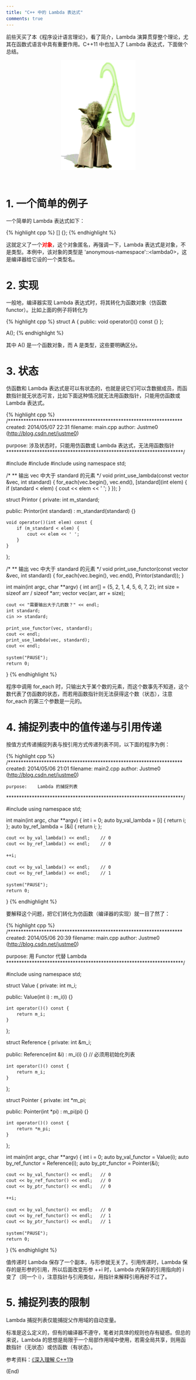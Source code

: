 ```yaml
---
title: "C++ 中的 Lambda 表达式"
comments: true
---
```

前些天买了本《程序设计语言理论》，看了简介，Lambda 演算贯穿整个理论，尤其在函数式语言中具有重要作用。C++11 中也加入了 Lambda 表达式，下面做个总结。

<p style="text-align:center"><img src="../assets/pic/lambda.png" align="middle" width="204" height="300" alt=""></p>
<br />

# 1. 一个简单的例子
一个简单的 Lambda 表达式如下：

{% highlight cpp %}
[] {};
{% endhighlight %}

这就定义了一个<span style="color:rgb(255,0,0)">**对象**</span>，这个对象匿名，再强调一下，Lambda 表达式是对象，不是类型。本例中，该对象的类型是 'anonymous-namespace'::\<lambda0>，这是编译器给它设的一个类型名。

# 2. 实现
一般地，编译器实现 Lambda 表达式时，将其转化为函数对象（仿函数 functor）。比如上面的例子将转化为

<!-- more -->

{% highlight cpp %}
struct A {
public:
	void operator()() const {}
};

A();
{% endhighlight %}

其中 A() 是一个函数对象，而 A 是类型，这些要明确区分。

# 3. 状态
仿函数和 Lambda 表达式是可以有状态的，也就是说它们可以含数据成员，而函数指针就无状态可言，比如下面这种情况就无法用函数指针，只能用仿函数或 Lambda 表达式。

{% highlight cpp %}
/********************************************************************
created:	2014/05/07 22:31
filename:	main.cpp
author:		Justme0 (http://blog.csdn.net/justme0)

purpose:	涉及状态时，只能用仿函数或 Lambda 表达式，无法用函数指针
*********************************************************************/

#include <iostream>
#include <vector>
#include <algorithm>
using namespace std;

/*
** 输出 vec 中大于 standard 的元素
*/
void print_use_lambda(const vector<int> &vec, int standard) {
	for_each(vec.begin(), vec.end(), [standard](int elem) {
		if (standard < elem) {
			cout << elem << ' ';
		}
	});
}

struct Printor {
private:
	int m_standard;

public:
	Printor(int standard) : m_standard(standard) {}

	void operator()(int elem) const {
		if (m_standard < elem) {
			cout << elem << ' ';
		}
	}
};

/*
** 输出 vec 中大于 standard 的元素
*/
void print_use_functor(const vector<int> &vec, int standard) {
	for_each(vec.begin(), vec.end(), Printor(standard));
}

int main(int argc, char **argv) {
	int arr[] = {5, 2, 1, 4, 5, 6, 7, 2};
	int size = sizeof arr / sizeof *arr;
	vector<int> vec(arr, arr + size);

	cout << "需要输出大于几的数？" << endl;
	int standard;
	cin >> standard;

	print_use_functor(vec, standard);
	cout << endl;
	print_use_lambda(vec, standard);
	cout << endl;

	system("PAUSE");
	return 0;
}
{% endhighlight %}

程序中调用 for_each 时，只输出大于某个数的元素，而这个数事先不知道，这个数代表了仿函数的状态，而若用函数指针则无法获得这个数（状态），注意 for_each 的第三个参数是一元的。

# 4. 捕捉列表中的值传递与引用传递
按值方式传递捕捉列表与按引用方式传递列表不同，以下面的程序为例：

{% highlight cpp %}
/********************************************************************
	created:	2014/05/06 21:01
	filename:	main2.cpp
	author:		Justme0 (http://blog.csdn.net/justme0)

	purpose:	Lambda 的捕捉列表
*********************************************************************/

#include <iostream>
using namespace std;

int main(int argc, char **argv) {
	int i = 0;
	auto by_val_lambda = [i] {
		return i;
	};
	auto by_ref_lambda = [&i] {
		return i;
	};

	cout << by_val_lambda() << endl;	// 0
	cout << by_ref_lambda() << endl;	// 0

	++i;

	cout << by_val_lambda() << endl;	// 0
	cout << by_ref_lambda() << endl;	// 1

	system("PAUSE");
	return 0;
}
{% endhighlight %}

要解释这个问题，把它们转化为仿函数（编译器的实现）就一目了然了：

{% highlight cpp %}
/********************************************************************
created:	2014/05/06 20:39
filename:	main.cpp
author:		Justme0 (http://blog.csdn.net/justme0)

purpose:	用 Functor 代替 Lambda
*********************************************************************/

#include <iostream>
using namespace std;

struct Value {
private:
	int m_i;

public:
	Value(int i) : m_i(i) {}

	int operator()() const {
		return m_i;
	}
};

struct Reference {
private:
	int &m_i;

public:
	Reference(int &i) : m_i(i) {}	// 必须用初始化列表

	int operator()() const {
		return m_i;
	}
};

struct Pointer {
private:
	int *m_pi;

public:
	Pointer(int *pi) : m_pi(pi) {}

	int operator()() const {
		return *m_pi;
	}
};

int main(int argc, char **argv) {
	int i = 0;
	auto by_val_functor = Value(i);
	auto by_ref_functor = Reference(i);
	auto by_ptr_functor = Pointer(&i);

	cout << by_val_functor() << endl;	// 0
	cout << by_ref_functor() << endl;	// 0
	cout << by_ptr_functor() << endl;	// 0

	++i;

	cout << by_val_functor() << endl;	// 0
	cout << by_ref_functor() << endl;	// 1
	cout << by_ptr_functor() << endl;	// 1

	system("PAUSE");
	return 0;
}
{% endhighlight %}

值传递时 Lambda 保存了一个副本，与形参就无关了。引用传递时，Lambda 保存的是形参的引用，所以后面改变形参 ++i 时，Lambda 内保存的引用指向的 i 变了（同一个 i），注意指针与引用类似，用指针来解释引用再好不过了。

# 5. 捕捉列表的限制
Lambda 捕捉列表仅能捕捉父作用域的自动变量。

标准是这么定义的，但有的编译器不遵守，笔者对具体的规则也存有疑惑。但总的来说，Lambda 的思想是局限于一个局部作用域中使用，若需全局共享，则用函数指针（无状态）或仿函数（有状态）。

参考资料：<a href="https://www.ibm.com/developerworks/community/groups/service/html/communityview?communityUuid=12bb75c9-dfec-42f5-8b55-b669cc56ad76" target="_blank">《深入理解 C++11》</a>

(End)
